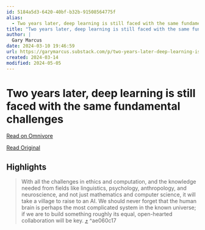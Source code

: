 ```yaml
---
id: 5184a5d3-6420-40bf-b32b-91508564775f
alias:
  - Two years later, deep learning is still faced with the same fundamental challenges
title: "Two years later, deep learning is still faced with the same fundamental challenges"
author: |
  Gary Marcus
date: 2024-03-10 19:46:59
url: https://garymarcus.substack.com/p/two-years-later-deep-learning-is
created: 2024-03-14
modified: 2024-05-05
---
```


# Two years later, deep learning is still faced with the same fundamental challenges

[Read on Omnivore](https://omnivore.app/me/https-garymarcus-substack-com-p-two-years-later-deep-learning-is-18e29e7739f)

[Read Original](https://garymarcus.substack.com/p/two-years-later-deep-learning-is)

## Highlights

> With all the challenges in ethics and computation, and the knowledge needed from fields like linguistics, psychology, anthropology, and neuroscience, and not just mathematics and computer science, it will take a village to raise to an AI. We should never forget that the human brain is perhaps the most complicated system in the known universe; if we are to build something roughly its equal, open-hearted collaboration will be key. [⤴️](https://omnivore.app/me/https-garymarcus-substack-com-p-two-years-later-deep-learning-is-18e29e7739f#ae060c17-5a04-4408-ac1c-bd45908052f3)  ^ae060c17

